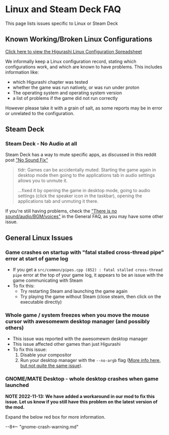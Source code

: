 # Linux and Steam Deck FAQ

This page lists issues specific to Linux or Steam Deck

## Known Working/Broken Linux Configurations

[Click here to view the Higurashi Linux Configuration Spreadsheet](https://docs.google.com/spreadsheets/d/1QrM4Y3R53xuD-McSpaAtU7XMxeJlGrujSz1wadm26H0/edit?usp=sharing)

We informally keep a Linux configuration record, stating which configurations work, and which are known to have problems. This includes information like:

- which Higurashi chapter was tested
- whether the game was run natively, or was run under proton
- The operating system and operating system version
- a list of problems if the game did not run correctly

However please take it with a grain of salt, as some reports may be in error or unrelated to the configuration.

## Steam Deck

### Steam Deck - No Audio at all

Steam Deck has a way to mute specific apps, as discussed in this reddit post ["No Sound Fix"](https://www.reddit.com/r/SteamDeck/comments/thy8c9/no_sound_fix/)

> tldr: Games can be accidentally muted. Starting the game again in desktop mode then going to the applications tab in audio settings allows you to unmute it.
>
> ...fixed it by opening the game in desktop mode, going to audio settings (click the speaker icon in the taskbar), opening the applications tab and unmuting it there.

If you're still having problems, check the ["There is no sound/audio/BGM/voices"](FAQ.md#there-is-no-soundaudiobgmvoices) in the General FAQ, as you may have some other issue.

## General Linux Issues

### Game crashes on startup with "fatal stalled cross-thread pipe" error at start of game log

- If you get a `src/common/pipes.cpp (852) : fatal stalled cross-thread pipe` error at the top of your game log, it appears to be an issue with the game communicating with Steam
- To fix this:
    - Try restarting Steam and launching the game again
    - Try playing the game without Steam (close steam, then click on the executable directly)

### Whole game / system freezes when you move the mouse cursor with awesomewm desktop manager (and possibly others)

- This issue was reported with the awesomewm desktop manager
- This issue affected other games than just Higurashi
- To fix this issue:
  1. Disable your compositor
  2. Run your desktop manager with the `--no-argb` flag ([More info here, but not quite the same issue](https://github.com/awesomeWM/awesome/issues/2502)).

### GNOME/MATE Desktop - whole desktop crashes when game launched

**NOTE 2022-11-13: We have added a workaround in our mod to fix this issue. Let us know if you still have this problem on the latest version of the mod.**

Expand the below red box for more information.

--8<-- "gnome-crash-warning.md"
